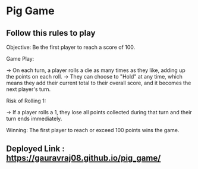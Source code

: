 # Pig Game
## Follow this rules to play

Objective: Be the first player to reach a score of 100.

Game Play:

 -> On each turn, a player rolls a die as many times as they like, adding up the points on each roll.
 -> They can choose to "Hold" at any time, which means they add their current total to their overall score, and it becomes the next player's turn.

Risk of Rolling 1:

 -> If a player rolls a 1, they lose all points collected during that turn and their turn ends immediately.

Winning: The first player to reach or exceed 100 points wins the game.

## Deployed Link : https://gauravraj08.github.io/pig_game/
